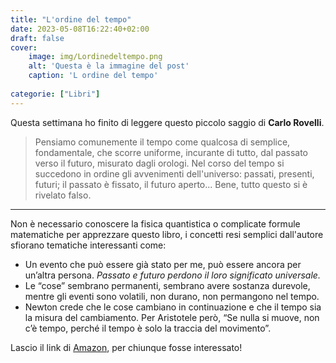 ```yaml
---
title: "L'ordine del tempo"
date: 2023-05-08T16:22:40+02:00
draft: false
cover: 
    image: img/Lordinedeltempo.png
    alt: 'Questa è la immagine del post'
    caption: 'L ordine del tempo'
    
categorie: ["Libri"]
---
```


Questa settimana ho finito di leggere questo piccolo saggio di **Carlo Rovelli**.

>Pensiamo comunemente il tempo come qualcosa di semplice, fondamentale, che scorre uniforme, incurante di tutto, dal passato verso il futuro, misurato dagli orologi. Nel corso del tempo si succedono in ordine gli avvenimenti dell'universo: passati, presenti, futuri; il passato è fissato, il futuro aperto... Bene, tutto questo si è rivelato falso.

----

Non è necessario conoscere la fisica quantistica o complicate formule matematiche per apprezzare questo libro, i concetti resi semplici dall'autore sfiorano tematiche interessanti come:
* Un evento che può essere già stato per me, può essere ancora per un’altra persona. _Passato e futuro perdono il loro significato universale._
* Le “cose” sembrano permanenti, sembrano avere sostanza durevole, mentre gli eventi sono volatili, non durano, non permangono nel tempo.
* Newton crede che le cose cambiano in continuazione e che il tempo sia la misura del cambiamento. Per Aristotele però, “Se nulla si muove, non c’è tempo, perché il tempo è solo la traccia del movimento”.

Lascio il link di [Amazon][identifier], per chiunque fosse interessato!

[identifier]: https://www.amazon.it/Lordine-tempo-Opere-Carlo-Rovelli-ebook/dp/B0727RMBK7/ref=cm_cr_arp_d_product_top?ie=UTF8 "L ordine del tempo"

